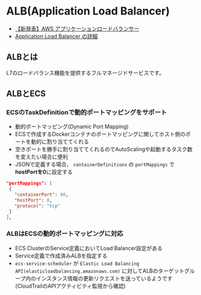 # ALB(Application Load Balancer)
  - [【新発表】AWS アプリケーションロードバランサー](https://aws.amazon.com/jp/blogs/news/new-aws-application-load-balancer/)
  - [Application Load Balancer の詳細](https://aws.amazon.com/jp/elasticloadbalancing/applicationloadbalancer/)


## ALBとは

 L7のロードバランス機能を提供するフルマネージドサービスです。

## ALBとECS

### ECSのTaskDefinitionで動的ポートマッピングをサポート
  - 動的ポートマッピング(Dynamic Port Mapping)
  - ECSで作成するDockerコンテナのポートマッピングに関してホスト側のポートを動的に割り当ててくれる
  - 空きポートを勝手に割り当ててくれるのでAutoScalingや起動するタスク数を変えたい場合に便利
  - JSONで定義する場合、 `containerDefinitions` の `portMappings` で **hostPortを0**に設定する

 ```json
"portMappings": [
  {
    "containerPort": 80,
    "hostPort": 0,
    "protocol": "tcp"
  }
],
```

### ALBはECSの動的ポートマッピングに対応
  - ECS ClusterのService定義においてLoad Balancer設定がある
  - Service定義で作成済みALBを指定する
  - `ecs-service-scheduler` が `Elastic Load Balancing API(elasticloadbalancing.amazonaws.com)` に対してALBのターゲットグループ内のインスタンス情報の更新リクエストを送っているようです(CloudTrailのAPIアクティビティ監視から確認)

